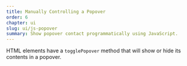 ```yaml
---
title: Manually Controlling a Popover
order: 6
chapter: ui
slug: ui/js-popover
summary: Show popover contact programmatically using JavaScript.
---
```


HTML elements have a `togglePopover` method that will show or hide its contents in a popover.
